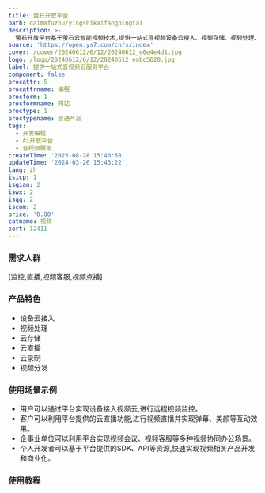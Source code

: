 ```yaml
---
title: 萤石开放平台
path: daimafuzhu/yingshikaifangpingtai
description: >-
  萤石开放平台基于萤石云智能视频技术,提供一站式音视频设备云接入、视频存储、视频处理、视频分发等服务,覆盖从设备端到应用端的全流程服务,支持多场景的音视频需求。平台支持设备云规模化接入,提供低成本、便捷、可靠的全球视频云基础设施服务;支持丰富的视频云能力开放,助力众多行业用户实现业务创新。
source: 'https://open.ys7.com/cn/s/index'
cover: /cover/20240612/6/12/20240612_e0e4e4d1.jpg
logo: /logo/20240612/6/12/20240612_eabc5620.jpg
label: 提供一站式音视频云服务平台
component: false
procattr: 5
procattrname: 编程
procform: 1
procformname: 网站
proctype: 1
proctypename: 普通产品
tags:
  - 开发编程
  - Ai开放平台
  - 音视频服务
createTime: '2023-08-28 15:40:58'
updateTime: '2024-03-26 15:43:22'
lang: zh
isicp: 1
isqian: 2
iswx: 2
isqq: 2
iscom: 2
price: '0.00'
catname: 视频
sort: 12411
---
```




### 需求人群
[监控,直播,视频客服,视频点播]

### 产品特色
- 设备云接入
- 视频处理
- 云存储
- 云直播
- 云录制
- 视频分发

### 使用场景示例
- 用户可以通过平台实现设备接入视频云,进行远程视频监控。
- 客户可以利用平台提供的云直播功能,进行视频直播并实现弹幕、美颜等互动效果。
- 企事业单位可以利用平台实现视频会议、视频客服等多种视频协同办公场景。
- 个人开发者可以基于平台提供的SDK、API等资源,快速实现视频相关产品开发和商业化。

### 使用教程


  

